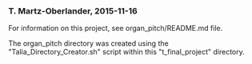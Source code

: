 ### T. Martz-Oberlander, 2015-11-16

For information on this project, see organ_pitch/README.md file.

The organ_pitch directory was created using the "Talia_Directory_Creator.sh" script within this "t_final_project" directory.
